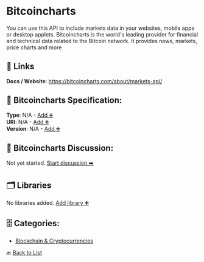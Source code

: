 # Bitcoincharts

You can use this API to include markets data in your websites, mobile apps or desktop applets. Bitcoincharts is the world's leading provider for financial and technical data related to the Bitcoin network. It provides news, markets, price charts and more

##  🔗 Links
**Docs / Website**: https://bitcoincharts.com/about/markets-api/

## 🧬 Bitcoincharts Specification:
**Type**: N/A - [Add ➕](https://github.com/apis-list/apis-list/edit/main/apis.yaml#L1642)  
**URI**: N/A - [Add ➕](https://github.com/apis-list/apis-list/edit/main/apis.yaml#L1642)  
**Version**: N/A - [Add ➕](https://github.com/apis-list/apis-list/edit/main/apis.yaml#L1642)

## 💬 Bitcoincharts Discussion:
Not yet started. [Start discussion ➡️](https://github.com/apis-list/apis-list/discussions/new)

## 🗂️ Libraries

No libraries added. [Add library ➕](https://github.com/apis-list/apis-list/edit/main/apis.yaml#L1642)    


## 🗄️ Categories:
- [Blockchain & Cryptocurrencies](https://github.com/apis-list/apis-list#blockchain--cryptocurrencies-)

🔙  [Back to List](https://github.com/apis-list/apis-list)
